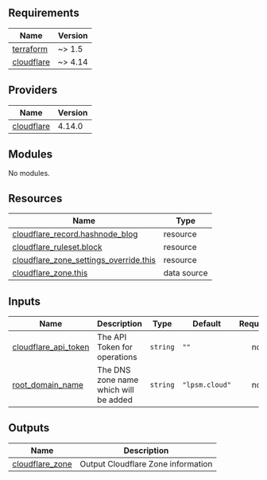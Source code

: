 ## Requirements

| Name | Version |
|------|---------|
| <a name="requirement_terraform"></a> [terraform](#requirement\_terraform) | ~> 1.5 |
| <a name="requirement_cloudflare"></a> [cloudflare](#requirement\_cloudflare) | ~> 4.14 |

## Providers

| Name | Version |
|------|---------|
| <a name="provider_cloudflare"></a> [cloudflare](#provider\_cloudflare) | 4.14.0 |

## Modules

No modules.

## Resources

| Name | Type |
|------|------|
| [cloudflare_record.hashnode_blog](https://registry.terraform.io/providers/cloudflare/cloudflare/latest/docs/resources/record) | resource |
| [cloudflare_ruleset.block](https://registry.terraform.io/providers/cloudflare/cloudflare/latest/docs/resources/ruleset) | resource |
| [cloudflare_zone_settings_override.this](https://registry.terraform.io/providers/cloudflare/cloudflare/latest/docs/resources/zone_settings_override) | resource |
| [cloudflare_zone.this](https://registry.terraform.io/providers/cloudflare/cloudflare/latest/docs/data-sources/zone) | data source |

## Inputs

| Name | Description | Type | Default | Required |
|------|-------------|------|---------|:--------:|
| <a name="input_cloudflare_api_token"></a> [cloudflare\_api\_token](#input\_cloudflare\_api\_token) | The API Token for operations | `string` | `""` | no |
| <a name="input_root_domain_name"></a> [root\_domain\_name](#input\_root\_domain\_name) | The DNS zone name which will be added | `string` | `"lpsm.cloud"` | no |

## Outputs

| Name | Description |
|------|-------------|
| <a name="output_cloudflare_zone"></a> [cloudflare\_zone](#output\_cloudflare\_zone) | Output Cloudflare Zone information |

